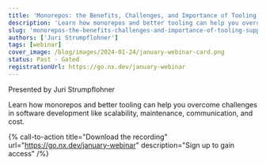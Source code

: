 ```yaml
---
title: 'Monorepos: the Benefits, Challenges, and Importance of Tooling Support '
description: 'Learn how monorepos and better tooling can help you overcome challenges in software development like scalability, maintenance, communication, and cost.'
slug: 'monorepos-the-benefits-challenges-and-importance-of-tooling-support'
authors: ['Juri Strumpflohner']
tags: [webinar]
cover_image: /blog/images/2024-01-24/january-webinar-card.png
status: Past - Gated
registrationUrl: https://go.nx.dev/january-webinar
---
```


Presented by Juri Strumpflohner

Learn how monorepos and better tooling can help you overcome challenges in software development like scalability, maintenance, communication, and cost.

{% call-to-action title="Download the recording" url="https://go.nx.dev/january-webinar" description="Sign up to gain access" /%}
